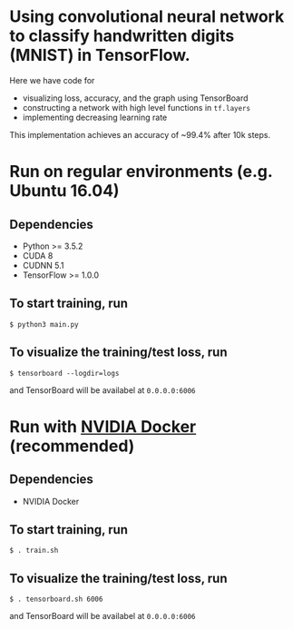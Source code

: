 # Using convolutional neural network to classify handwritten digits (MNIST) in TensorFlow.

Here we have code for
- visualizing loss, accuracy, and the graph using TensorBoard
- constructing a network with high level functions in `tf.layers`
- implementing decreasing learning rate

This implementation achieves an accuracy of ~99.4% after 10k steps.

# Run on regular environments (e.g. Ubuntu 16.04)

## Dependencies
- Python >= 3.5.2
- CUDA 8
- CUDNN 5.1
- TensorFlow >= 1.0.0

## To start training, run
```
$ python3 main.py
```

## To visualize the training/test loss, run
```
$ tensorboard --logdir=logs
```
and TensorBoard will be availabel at `0.0.0.0:6006`

# Run with [NVIDIA Docker](https://github.com/NVIDIA/nvidia-docker) (recommended)

## Dependencies
- NVIDIA Docker

## To start training, run
```
$ . train.sh
```

## To visualize the training/test loss, run
```
$ . tensorboard.sh 6006
```
and TensorBoard will be availabel at `0.0.0.0:6006`

